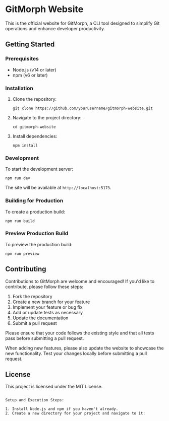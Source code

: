 # GitMorph Website

This is the official website for GitMorph, a CLI tool designed to simplify Git operations and enhance developer productivity.

## Getting Started

### Prerequisites

- Node.js (v14 or later)
- npm (v6 or later)

### Installation

1. Clone the repository:

   ```
   git clone https://github.com/yourusername/gitmorph-website.git
   ```

2. Navigate to the project directory:

   ```
   cd gitmorph-website
   ```

3. Install dependencies:
   ```
   npm install
   ```

### Development

To start the development server:

```
npm run dev
```

The site will be available at `http://localhost:5173`.

### Building for Production

To create a production build:

```
npm run build
```

### Preview Production Build

To preview the production build:

```
npm run preview
```

## Contributing

Contributions to GitMorph are welcome and encouraged! If you'd like to contribute, please follow these steps:

1. Fork the repository
2. Create a new branch for your feature
3. Implement your feature or bug fix
4. Add or update tests as necessary
5. Update the documentation
6. Submit a pull request

Please ensure that your code follows the existing style and that all tests pass before submitting a pull request.

When adding new features, please also update the website to showcase the new functionality. Test your changes locally before submitting a pull request.

## License

This project is licensed under the MIT License.

```

Setup and Execution Steps:

1. Install Node.js and npm if you haven't already.
2. Create a new directory for your project and navigate to it:
```
